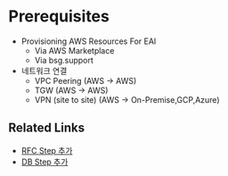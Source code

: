 # Prerequisites

* Provisioning AWS Resources For EAI
    * Via AWS Marketplace
    * Via bsg.support
* 네트워크 연결
    * VPC Peering (AWS -> AWS)
    * TGW (AWS -> AWS)
    * VPN (site to site) (AWS -> On-Premise,GCP,Azure)


## Related Links

* [RFC Step 추가](functions/add_rfc_step.md)
* [DB Step 추가](functions/add_db_step.md)
